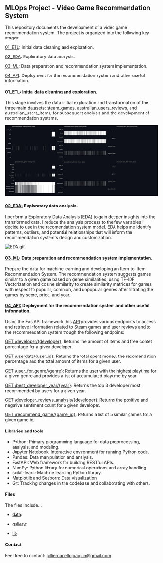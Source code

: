 ## MLOps Project - Video Game Recommendation System

This repository documents the development of a video game recommendation system. The project is organized into the following key stages:

[01_ETL](01_ETL.ipynb): Initial data cleaning and exploration.

[02_EDA](02_EDA.ipynb): Exploratory data analysis.

[03_ML](03_ML.ipynb): Data preparation and recommendation system implementation.

[04_API](04_API.ipynb): Deployment for the recommendation system and other useful information.


#### [01_ETL:](01_ETL.ipynb) Initial data cleaning and exploration.

This stage involves the data initial exploration and transformation of the three main datasets:
steam_games, australian_users_reviews, and australian_users_items, for subsequent analysis and the development of recommendation systems.

![ETL.jpg](/gallery/ETL/ETL.jpg)

#### [02_EDA:](02_EDA.ipynb) Exploratory data analysis.

I perform a Exploratory Data Analysis (EDA) to gain deeper insights into the transformed data. I reduce the analysis process to the few variables I decide to use in the recomendation system model. EDA helps me identify patterns, outliers, and potential relationships that will inform the recommendation system's design and customization.

![EDA.gif](/gallery/EDA/eda_gif.gif)


#### [03_ML:](03_ML.ipynb) Data preparation and recommendation system implementation.

Prepare the data for machine learning and developing an Item-to-Item Recommendation System.
The recommendation system suggests games similar to a given game based on genre similarities, using TF-IDF Vectorization and cosine similarity to create similarity matrices for games with respect to popular, common, and unpopular genres after filtrating the games by score, price, and year.

#### [04_API:](04_API.ipynb) Deployment for the recommendation system and other useful information.

Using the FastAPI framework this [API](https://pi-ml-ops-iviw.onrender.com/) provides various endpoints to access and retrieve information related to Steam games and user reviews and to the recommendation system trough the following endpoins:

[GET /developer/{developer}](https://pi-ml-ops-iviw.onrender.com/developer/Valve): Returns the amount of items and free contet porcentage for a given developer.

[GET /userdata/{user_id}](https://pi-ml-ops-iviw.onrender.com/userdata/76561197970982479): Returns the total spent money, the recomendation percentage and the total amount of items for a given user.

[GET /user_for_genre/{genre}](https://pi-ml-ops-iviw.onrender.com/user_for_genre/Action): Returns the user with the highest playtime for a given genre and provides a list of accumulated playtime by year.

[GET /best_developer_year/{year}](https://pi-ml-ops-iviw.onrender.com/best_developer_year/2013): Returns the top 3 developer most recommended by users for a given year.

[GET /developer_reviews_analysis/{developer}](https://pi-ml-ops-iviw.onrender.com/developer_reviews_analysis/Ubisoft): Returns the positive and negative sentiment count for a given developer.

[GET /recommend_game/{game_id}](https://pi-ml-ops-iviw.onrender.com/recommend_game/10): Returns a list of 5 similar games for a given game id.


#### Libraries and tools

- Python: Primary programming language for data preprocessing, analysis, and modeling.
- Jupyter Notebook: Interactive environment for running Python code.
- Pandas: Data manipulation and analysis.
- FastAPI: Web framework for building RESTful APIs.
- NumPy: Python library for numerical operations and array handling.
- scikit-learn: Machine learning Python library.
- Matplotlib and Seaborn: Data visualization
- Git: Tracking changes in the codebase and collaborating with others.


#### Files
    
The files include...

- [data](data/): 

- [gallery](gallery/):

- [lib](lib/:)


#### Contact

Feel free to contact: julliercapellojoaquin@gmail.com